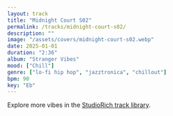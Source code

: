 ```yaml
---
layout: track
title: "Midnight Court S02"
permalink: /tracks/midnight-court-s02/
description: ""
image: "/assets/covers/midnight-court-s02.webp"
date: 2025-01-01
duration: "2:36"
album: "Stranger Vibes"
mood: ["Chill"]
genre: ["lo-fi hip hop", "jazztronica", "chillout"]
bpm: 90
key: "Eb"
---
```


Explore more vibes in the [StudioRich track library](/tracks/).
